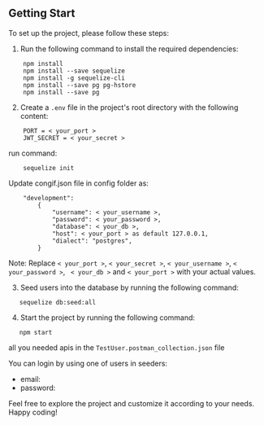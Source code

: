 ## Getting Start

To set up the project, please follow these steps:

1. Run the following command to install the required dependencies:

```shell
    npm install
    npm install --save sequelize
    npm install -g sequelize-cli
    npm install --save pg pg-hstore
    npm install --save pg
```

2. Create a `.env` file in the project's root directory with the following content:

```shell
    PORT = < your_port >
    JWT_SECRET = < your_secret >
```

run command:

```shell
    sequelize init
```

Update congif.json file in config folder as:

```shell
    "development":
        {
            "username": < your_username >,
            "password": < your_password >,
            "database": < your_db >,
            "host": < your_port > as default 127.0.0.1,
            "dialect": "postgres",
        }

```

Note: Replace `< your_port >`, `< your_secret >`, `< your_username >`, `< your_password >`, ` < your_db >` and `< your_port >` with your actual values.

3. Seed users into the database by running the following command:

```shell
   sequelize db:seed:all
```

4. Start the project by running the following command:

```shell
   npm start
```

all you needed apis in the `TestUser.postman_collection.json` file

You can login by using one of users in seeders:

- email:
- password:

Feel free to explore the project and customize it according to your needs. Happy coding!
